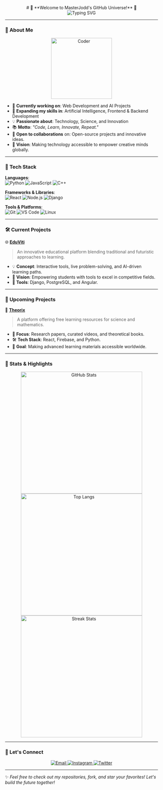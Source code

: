 <div align="center">
# 🌌 **Welcome to MasterJodd's GitHub Universe!** 🚀  
</div>

<div align="center">
  <img src="https://readme-typing-svg.herokuapp.com?font=Orbitron&size=28&color=7CFC00&background=000000&center=true&vCenter=true&lines=MasterJodd+!;MasterJodd+!;MasterJodd+!" alt="Typing SVG">
</div>   

---

### 👾 **About Me**  

<div align="center">
  <img src="https://user-images.githubusercontent.com/70228796/173199602-8b92d254-1405-4b1e-bd7e-c1f2917bd79a.gif" alt="Coder" width="200">
</div>  

- 🔭 **Currently working on**: Web Development and AI Projects  
- 🌱 **Expanding my skills in**: Artificial Intelligence, Frontend & Backend Development  
- 💡 **Passionate about**: Technology, Science, and Innovation  
- 📚 **Motto**: *"Code, Learn, Innovate, Repeat."*  
- 🤝 **Open to collaborations** on: Open-source projects and innovative ideas.  
- 🎯 **Vision**: Making technology accessible to empower creative minds globally.  

---

### 🔧 **Tech Stack**  

**Languages**:  
![Python](https://img.shields.io/badge/Python-3776AB?style=for-the-badge&logo=python&logoColor=white) ![JavaScript](https://img.shields.io/badge/JavaScript-F7DF1E?style=for-the-badge&logo=javascript&logoColor=black) ![C++](https://img.shields.io/badge/C++-00599C?style=for-the-badge&logo=cplusplus&logoColor=white)  

**Frameworks & Libraries**:  
![React](https://img.shields.io/badge/React-61DAFB?style=for-the-badge&logo=react&logoColor=black) ![Node.js](https://img.shields.io/badge/Node.js-339933?style=for-the-badge&logo=nodedotjs&logoColor=white) ![Django](https://img.shields.io/badge/Django-092E20?style=for-the-badge&logo=django&logoColor=white)  

**Tools & Platforms**:  
![Git](https://img.shields.io/badge/Git-F05032?style=for-the-badge&logo=git&logoColor=white) ![VS Code](https://img.shields.io/badge/VS%20Code-007ACC?style=for-the-badge&logo=visualstudiocode&logoColor=white) ![Linux](https://img.shields.io/badge/Linux-FCC624?style=for-the-badge&logo=linux&logoColor=black)  

---

### 🛠️ **Current Projects**  

🌐 **[EduViti](https://eduviti.me/)**  
> An innovative educational platform blending traditional and futuristic approaches to learning.  
- 💡 **Concept**: Interactive tools, live problem-solving, and AI-driven learning paths.  
- 🔗 **Vision**: Empowering students with tools to excel in competitive fields.  
- 🔧 **Tools**: Django, PostgreSQL, and Angular.
---

### 🌟 **Upcoming Projects**  

🚀 **[Theorix](#)**  
> A platform offering free learning resources for science and mathematics.  
- 📂 **Focus**: Research papers, curated videos, and theoretical books.  
- 🛠️ **Tech Stack**: React, Firebase, and Python.  
- 🎯 **Goal**: Making advanced learning materials accessible worldwide.  

---

### 🚀 **Stats & Highlights**  

<div align="center">
  <img src="https://github-readme-stats.vercel.app/api?username=MasterJodd&show_icons=true&theme=radical" alt="GitHub Stats" width="400">  
  <img src="https://github-readme-stats.vercel.app/api/top-langs/?username=MasterJodd&layout=compact&theme=radical" alt="Top Langs" width="400">  
  <img src="https://github-readme-streak-stats.herokuapp.com/?user=MasterJodd&theme=radical" alt="Streak Stats" width="400">  
</div>  

---

### 🌟 **Let's Connect**  

<div align="center">
  <a href="mailto:priyanshugupta131208@gmail.com">
    <img src="https://img.shields.io/badge/Email-D14836?style=for-the-badge&logo=gmail&logoColor=white" alt="Email">
  </a>
  <a href="https://www.instagram.com/masterr_jod/">
    <img src="https://img.shields.io/badge/Instagram-E4405F?style=for-the-badge&logo=instagram&logoColor=white" alt="Instagram">
  </a>
  <a href="https://x.com/Priyanshu_rajx">
    <img src="https://img.shields.io/badge/Twitter-1DA1F2?style=for-the-badge&logo=twitter&logoColor=white" alt="Twitter">
  </a>
</div>  

---

✨ *Feel free to check out my repositories, fork, and star your favorites! Let's build the future together!*  
